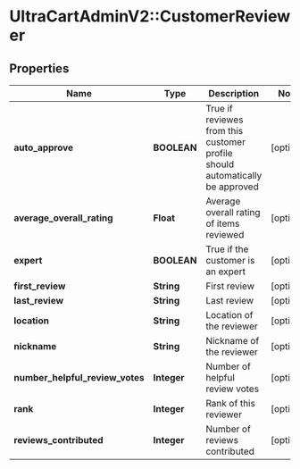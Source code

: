 # UltraCartAdminV2::CustomerReviewer

## Properties
Name | Type | Description | Notes
------------ | ------------- | ------------- | -------------
**auto_approve** | **BOOLEAN** | True if reviewes from this customer profile should automatically be approved | [optional] 
**average_overall_rating** | **Float** | Average overall rating of items reviewed | [optional] 
**expert** | **BOOLEAN** | True if the customer is an expert | [optional] 
**first_review** | **String** | First review | [optional] 
**last_review** | **String** | Last review | [optional] 
**location** | **String** | Location of the reviewer | [optional] 
**nickname** | **String** | Nickname of the reviewer | [optional] 
**number_helpful_review_votes** | **Integer** | Number of helpful review votes | [optional] 
**rank** | **Integer** | Rank of this reviewer | [optional] 
**reviews_contributed** | **Integer** | Number of reviews contributed | [optional] 


